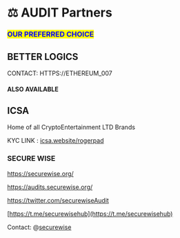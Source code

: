 # ⚖️ AUDIT Partners

### <mark style="color:blue;">OUR PREFERRED CHOICE</mark>

## BETTER LOGICS

CONTACT: HTTPS://ETHEREUM\_007

#### ALSO AVAILABLE

## ICSA

Home of all CryptoEntertainment LTD Brands&#x20;

KYC LINK : [icsa.website/rogerpad](https://icsa.website/rogerpad)



### SECURE WISE

[https://securewise.org/ ](https://securewise.org/)

[https://audits.securewise.org/ ](https://audits.securewise.org/)

[https://twitter.com/securewiseAudit ](https://twitter.com/securewiseAudit)

[https://t.me/securewisehub](https://t.me/securewisehub)

Contact: @[securewise](https://t.me/securewise)
